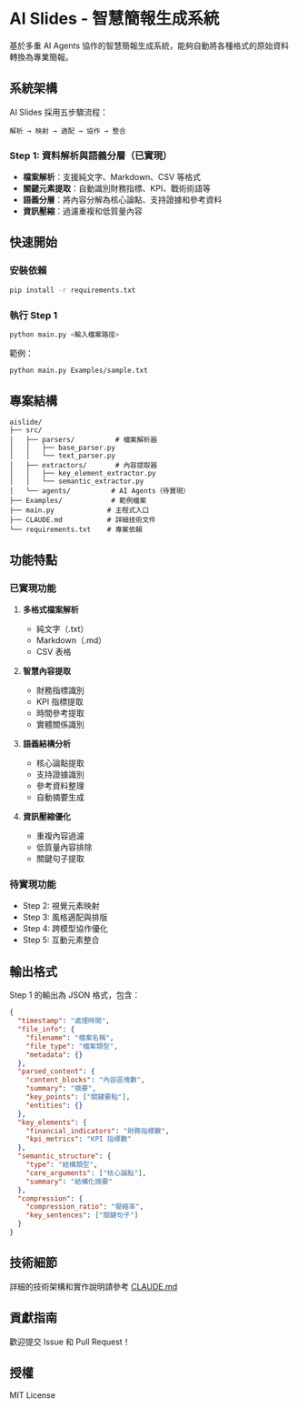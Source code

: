 # AI Slides - 智慧簡報生成系統

基於多重 AI Agents 協作的智慧簡報生成系統，能夠自動將各種格式的原始資料轉換為專業簡報。

## 系統架構

AI Slides 採用五步驟流程：

```
解析 → 映射 → 適配 → 協作 → 整合
```

### Step 1: 資料解析與語義分層（已實現）

- **檔案解析**：支援純文字、Markdown、CSV 等格式
- **關鍵元素提取**：自動識別財務指標、KPI、戰術術語等
- **語義分層**：將內容分解為核心論點、支持證據和參考資料
- **資訊壓縮**：過濾重複和低質量內容

## 快速開始

### 安裝依賴

```bash
pip install -r requirements.txt
```

### 執行 Step 1

```bash
python main.py <輸入檔案路徑>
```

範例：
```bash
python main.py Examples/sample.txt
```

## 專案結構

```
aislide/
├── src/
│   ├── parsers/          # 檔案解析器
│   │   ├── base_parser.py
│   │   └── text_parser.py
│   ├── extractors/       # 內容提取器
│   │   ├── key_element_extractor.py
│   │   └── semantic_extractor.py
│   └── agents/          # AI Agents（待實現）
├── Examples/            # 範例檔案
├── main.py             # 主程式入口
├── CLAUDE.md           # 詳細技術文件
└── requirements.txt    # 專案依賴
```

## 功能特點

### 已實現功能

1. **多格式檔案解析**
   - 純文字（.txt）
   - Markdown（.md）
   - CSV 表格

2. **智慧內容提取**
   - 財務指標識別
   - KPI 指標提取
   - 時間參考提取
   - 實體關係識別

3. **語義結構分析**
   - 核心論點提取
   - 支持證據識別
   - 參考資料整理
   - 自動摘要生成

4. **資訊壓縮優化**
   - 重複內容過濾
   - 低質量內容排除
   - 關鍵句子提取

### 待實現功能

- Step 2: 視覺元素映射
- Step 3: 風格適配與排版
- Step 4: 跨模型協作優化
- Step 5: 互動元素整合

## 輸出格式

Step 1 的輸出為 JSON 格式，包含：

```json
{
  "timestamp": "處理時間",
  "file_info": {
    "filename": "檔案名稱",
    "file_type": "檔案類型",
    "metadata": {}
  },
  "parsed_content": {
    "content_blocks": "內容區塊數",
    "summary": "摘要",
    "key_points": ["關鍵要點"],
    "entities": {}
  },
  "key_elements": {
    "financial_indicators": "財務指標數",
    "kpi_metrics": "KPI 指標數"
  },
  "semantic_structure": {
    "type": "結構類型",
    "core_arguments": ["核心論點"],
    "summary": "結構化摘要"
  },
  "compression": {
    "compression_ratio": "壓縮率",
    "key_sentences": ["關鍵句子"]
  }
}
```

## 技術細節

詳細的技術架構和實作說明請參考 [CLAUDE.md](CLAUDE.md)

## 貢獻指南

歡迎提交 Issue 和 Pull Request！

## 授權

MIT License